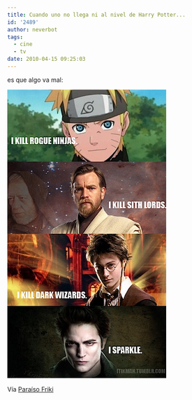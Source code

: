 ```yaml
---
title: Cuando uno no llega ni al nivel de Harry Potter...
id: '2489'
author: neverbot
tags:
  - cine
  - tv
date: 2010-04-15 09:25:03
---
```


es que algo va mal:

![201004150923.jpg](./cuando-uno-no-llega-ni-al-nivel-de-harry-potter/201004150923.jpg)

Vía [Paraíso Friki](http://paraisofriki.com/post/522693423/cada-loco-con-su-tema-via-gallowspole)